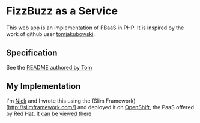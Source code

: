 # FizzBuzz as a Service

This web app is an implementation of FBaaS in PHP. It is inspired by the work 
of github user [tomjakubowski](https://github.com/tomjakubowski/fbaas). 

## Specification

See the [README authored by 
Tom](https://github.com/tomjakubowski/fbaas/blob/master/README.md)

## My Implementation

I'm [Nick](http://nick.gs/) and I wrote this using the (Slim Framework)[http://slimframework.com/] and deployed it on 
[OpenShift](http://openshift.redhat.com), the PaaS offered by Red Hat. [It can be viewed there](http://fbaas-sevengraff.rhcloud.com/index.php/fizzbuzz/1,100)
